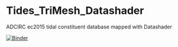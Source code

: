 # Tides_TriMesh_Datashader
ADCIRC ec2015 tidal constituent database mapped with Datashader

[![Binder](https://mybinder.org/badge.svg)](https://mybinder.org/v2/gh/reproducible-notebooks/Tides_TriMesh_Datashader/master?urlpath=%2Fapps%2Ftide_trimesh_datashader.ipynb)

